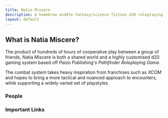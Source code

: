 ```yaml
---
title: Natia Miscere
description: A homebrew middle-fantasy/science fiction d20 roleplaying game system based on Pathfinder
layout: default
---
```


## What is Natia Miscere?

The product of hundreds of hours of cooperative play between a group of friends, Natia Miscere is both a shared world and a highly customised d20 gaming system based off *Paizo Publishing's Pathfinder Roleplaying Game*.

The combat system takes heavy inspiration from franchises such as *XCOM* and hopes to bring a more tactical and nuanced approach to encounters, while supporting a widely varied set of playstyles.

### People

### Important Links

